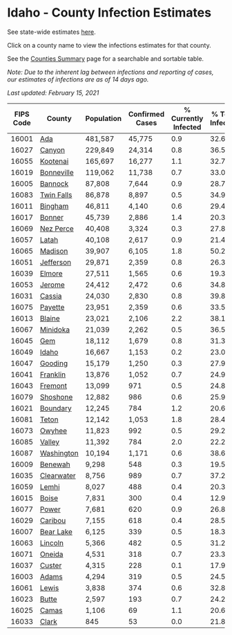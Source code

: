 # Idaho - County Infection Estimates

See state-wide estimates [here](/infections/us-id).

Click on a county name to view the infections estimates for that county.

See the [Counties Summary](/infections/summary-counties) page for a searchable and sortable table.

*Note: Due to the inherent lag between infections and reporting of cases, our estimates of infections are as of 14 days ago.*

*Last updated: February 15, 2021*

|   FIPS Code |                   County |   Population |   Confirmed Cases |   % Currently Infected |   % Total Infected |
|-------------|--------------------------|--------------|-------------------|------------------------|--------------------|
|       16001 |               [Ada](ada) |      481,587 |            45,775 |                    0.9 |               32.6 |
|       16027 |         [Canyon](canyon) |      229,849 |            24,314 |                    0.8 |               36.5 |
|       16055 |     [Kootenai](kootenai) |      165,697 |            16,277 |                    1.1 |               32.7 |
|       16019 | [Bonneville](bonneville) |      119,062 |            11,738 |                    0.7 |               33.0 |
|       16005 |       [Bannock](bannock) |       87,808 |             7,644 |                    0.9 |               28.7 |
|       16083 | [Twin Falls](twin-falls) |       86,878 |             8,897 |                    0.5 |               34.9 |
|       16011 |       [Bingham](bingham) |       46,811 |             4,140 |                    0.6 |               29.4 |
|       16017 |         [Bonner](bonner) |       45,739 |             2,886 |                    1.4 |               20.3 |
|       16069 |   [Nez Perce](nez-perce) |       40,408 |             3,324 |                    0.3 |               27.8 |
|       16057 |           [Latah](latah) |       40,108 |             2,617 |                    0.9 |               21.4 |
|       16065 |       [Madison](madison) |       39,907 |             6,105 |                    1.8 |               50.2 |
|       16051 |   [Jefferson](jefferson) |       29,871 |             2,359 |                    0.8 |               26.3 |
|       16039 |         [Elmore](elmore) |       27,511 |             1,565 |                    0.6 |               19.3 |
|       16053 |         [Jerome](jerome) |       24,412 |             2,472 |                    0.6 |               34.8 |
|       16031 |         [Cassia](cassia) |       24,030 |             2,830 |                    0.8 |               39.8 |
|       16075 |       [Payette](payette) |       23,951 |             2,359 |                    0.6 |               33.5 |
|       16013 |         [Blaine](blaine) |       23,021 |             2,106 |                    2.2 |               38.1 |
|       16067 |     [Minidoka](minidoka) |       21,039 |             2,262 |                    0.5 |               36.5 |
|       16045 |               [Gem](gem) |       18,112 |             1,679 |                    0.8 |               31.3 |
|       16049 |           [Idaho](idaho) |       16,667 |             1,153 |                    0.2 |               23.0 |
|       16047 |       [Gooding](gooding) |       15,179 |             1,250 |                    0.3 |               27.9 |
|       16041 |     [Franklin](franklin) |       13,876 |             1,052 |                    0.7 |               24.9 |
|       16043 |       [Fremont](fremont) |       13,099 |               971 |                    0.5 |               24.8 |
|       16079 |     [Shoshone](shoshone) |       12,882 |               986 |                    0.6 |               25.9 |
|       16021 |     [Boundary](boundary) |       12,245 |               784 |                    1.2 |               20.6 |
|       16081 |           [Teton](teton) |       12,142 |             1,053 |                    1.8 |               28.4 |
|       16073 |         [Owyhee](owyhee) |       11,823 |               992 |                    0.5 |               29.2 |
|       16085 |         [Valley](valley) |       11,392 |               784 |                    2.0 |               22.2 |
|       16087 | [Washington](washington) |       10,194 |             1,171 |                    0.6 |               38.6 |
|       16009 |       [Benewah](benewah) |        9,298 |               548 |                    0.3 |               19.5 |
|       16035 | [Clearwater](clearwater) |        8,756 |               989 |                    0.7 |               37.2 |
|       16059 |           [Lemhi](lemhi) |        8,027 |               488 |                    0.4 |               20.3 |
|       16015 |           [Boise](boise) |        7,831 |               300 |                    0.4 |               12.9 |
|       16077 |           [Power](power) |        7,681 |               620 |                    0.9 |               26.8 |
|       16029 |       [Caribou](caribou) |        7,155 |               618 |                    0.4 |               28.5 |
|       16007 |   [Bear Lake](bear-lake) |        6,125 |               339 |                    0.5 |               18.3 |
|       16063 |       [Lincoln](lincoln) |        5,366 |               482 |                    0.5 |               31.2 |
|       16071 |         [Oneida](oneida) |        4,531 |               318 |                    0.7 |               23.3 |
|       16037 |         [Custer](custer) |        4,315 |               228 |                    0.1 |               17.9 |
|       16003 |           [Adams](adams) |        4,294 |               319 |                    0.5 |               24.5 |
|       16061 |           [Lewis](lewis) |        3,838 |               374 |                    0.6 |               32.8 |
|       16023 |           [Butte](butte) |        2,597 |               193 |                    0.7 |               24.2 |
|       16025 |           [Camas](camas) |        1,106 |                69 |                    1.1 |               20.6 |
|       16033 |           [Clark](clark) |          845 |                53 |                    0.0 |               21.8 |